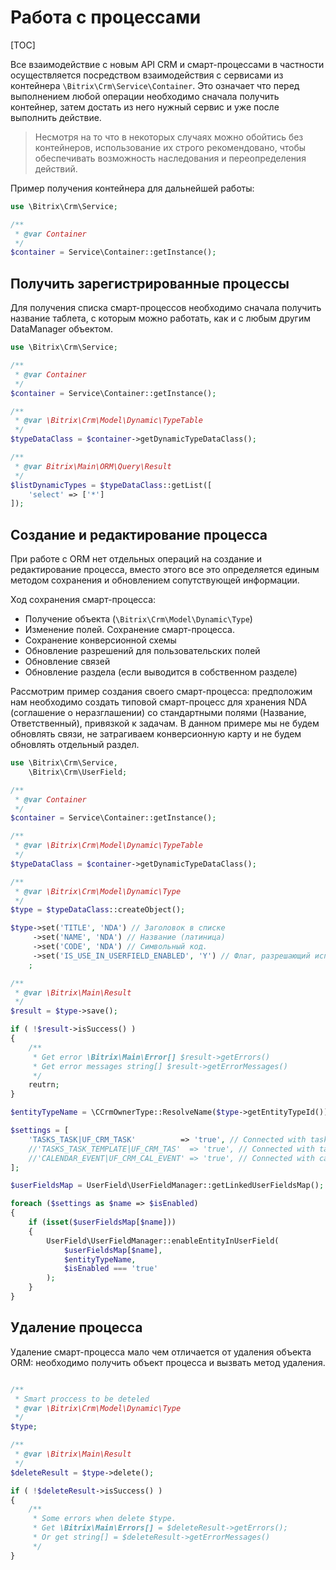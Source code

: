 # Работа с процессами

[TOC]

Все взаимодействие с новым API CRM и смарт-процессами в частности осуществляется посредством взаимодействия с сервисами из контейнера `\Bitrix\Crm\Service\Container`. Это означает что перед выполнением любой операции необходимо сначала получить контейнер, затем достать из него нужный сервис и уже после выполнить действие.
>Несмотря на то что в некоторых случаях можно обойтись без контейнеров, использование их строго рекомендовано, чтобы обеспечивать возможность наследования и переопределения действий.

Пример получения контейнера для дальнейшей работы:

```php
use \Bitrix\Crm\Service;

/**
 * @var Container
 */
$container = Service\Container::getInstance();
```

## Получить зарегистрированные процессы

Для получения списка смарт-процессов необходимо сначала получить название таблета, с которым можно работать, как и с любым другим DataManager объектом.

```php
use \Bitrix\Crm\Service;

/**
 * @var Container
 */
$container = Service\Container::getInstance();

/**
 * @var \Bitrix\Crm\Model\Dynamic\TypeTable
 */
$typeDataClass = $container->getDynamicTypeDataClass();

/**
 * @var Bitrix\Main\ORM\Query\Result
 */
$listDynamicTypes = $typeDataClass::getList([
    'select' => ['*']
]);
```

## Создание и редактирование процесса

При работе с ORM нет отдельных операций на создание и редактирование процесса, вместо этого все это определяется единым методом сохранения и обновлением сопутствующей информации.

Ход сохранения смарт-процесса:
- Получение объекта (`\Bitrix\Crm\Model\Dynamic\Type`)
- Изменение полей. Сохранение смарт-процесса.
- Сохранение конверсионной схемы
- Обновление разрешений для пользовательских полей
- Обновление связей 
- Обновление раздела (если выводится в собственном разделе)

Рассмотрим пример создания своего смарт-процесса: предположим нам необходимо создать типовой смарт-процесс для хранения NDA (соглашение о неразглашении) со стандартными полями (Название, Ответственный), привязкой к задачам. В данном примере мы не будем обновлять связи, не затрагиваем конверсионную карту и не будем обновлять отдельный раздел.

```php
use \Bitrix\Crm\Service,
    \Bitrix\Crm\UserField;

/**
 * @var Container
 */
$container = Service\Container::getInstance();

/**
 * @var \Bitrix\Crm\Model\Dynamic\TypeTable
 */
$typeDataClass = $container->getDynamicTypeDataClass();

/**
 * @var \Bitrix\Crm\Model\Dynamic\Type
 */
$type = $typeDataClass::createObject();

$type->set('TITLE', 'NDA') // Заголовок в списке
     ->set('NAME', 'NDA') // Название (латиница)
     ->set('CODE', 'NDA') // Символьный код.
     ->set('IS_USE_IN_USERFIELD_ENABLED', 'Y') // Флаг, разрешающий использование польз.полей.
    ;

/**
 * @var \Bitrix\Main\Result
 */
$result = $type->save();

if ( !$result->isSuccess() )
{
    /**
     * Get error \Bitrix\Main\Error[] $result->getErrors()
     * Get error messages string[] $result->getErrorMessages()
     */
    reutrn;
}

$entityTypeName = \CCrmOwnerType::ResolveName($type->getEntityTypeId());

$settings = [
    'TASKS_TASK|UF_CRM_TASK'          => 'true', // Connected with task
    //'TASKS_TASK_TEMPLATE|UF_CRM_TAS'  => 'true', // Connected with task template
    //'CALENDAR_EVENT|UF_CRM_CAL_EVENT' => 'true', // Connected with calendar event
];

$userFieldsMap = UserField\UserFieldManager::getLinkedUserFieldsMap();

foreach ($settings as $name => $isEnabled)
{
    if (isset($userFieldsMap[$name]))
    {
        UserField\UserFieldManager::enableEntityInUserField(
            $userFieldsMap[$name],
            $entityTypeName,
            $isEnabled === 'true'
        );
    }
}
```

## Удаление процесса

Удаление смарт-процесса мало чем отличается от удаления объекта ORM: необходимо получить объект процесса и вызвать метод удаления.

```php

/**
 * Smart proccess to be deteled
 * @var \Bitrix\Crm\Model\Dynamic\Type
 */
$type;

/**
 * @var \Bitrix\Main\Result
 */
$deleteResult = $type->delete();

if ( !$deleteResult->isSuccess() )
{
    /**
     * Some errors when delete $type.
     * Get \Bitrix\Main\Errors[] = $deleteResult->getErrors();
     * Or get string[] = $deleteResult->getErrorMessages()
     */
}
```
